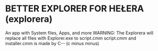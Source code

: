 # BETTER EXPLORER FOR HEŁERA (explorera)
An app with System files, Apps, and more
WARNING: The Explorera will replace all files with Explorer.exe to script.cmm
script.cmm and installer.cmm is made by C-- (c minus minus)
